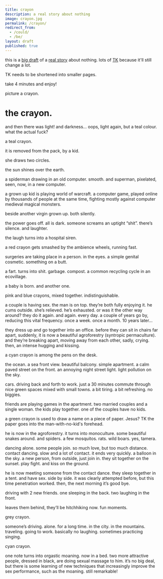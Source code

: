 ```yaml
---
title: crayon
description: a real story about nothing
image: crayon.jpg
permalink: /crayon/
redirect_from:
  - /could/
  - /be/
layout: draft
published: true
---
```


this is a [big draft](https://medium.com/@e339ab942529/3723dd82f169?sk=) of a [real story](/story) about nothing. lots of [TK](/TK) because it'll still change a lot.

TK needs to be shortened into smaller pages.

take 4 minutes and enjoy!

picture a crayon.

# the crayon.

and then there was light! and darkness… oops, light again, but a teal colour. what the actual fuck?

a teal crayon.

it is removed from the pack, by a kid.

she draws two circles.

the sun shines over the earth.

a spiderman drawing in an old computer. smooth. and superman, pixelated, seen, now, in a new computer.

a grown up kid is playing world of warcraft. a computer game, played online by thousands of people at the same time, fighting mostly against computer medieval magical monsters.

beside another virgin grown up. both silently.

the power goes off. all is dark. someone screams an uptight “shit”. there’s silence. and laughter.

the laugh turns into a hospital siren.

a red crayon gets smashed by the ambience wheels, running fast.

surgeries are taking place in a person. in the eyes. a simple genital cosmetic. something on a butt.

a fart. turns into shit. garbage. compost. a common recycling cycle in an ecovillage.

a baby is born. and another one.

pink and blue crayons, mixed together. indistinguishable.

a couple is having sex. the man is on top. they’re both fully enjoying it. he cums outside. she’s relieved. he’s exhausted. or was it the other way around? they do it again. and again. every day. a couple of years go by, reducing this vital frequency. once a week. once a month. 10 years later...

they dress up and go together into an office. before they can sit in chairs far apart, suddenly, it is now a beautiful agroforestry (syntropic permaculture). and they’re breaking apart, moving away from each other, sadly, crying. then, an intense hugging and kissing. 

a cyan crayon is among the pens on the desk.

the ocean. a sea front view. beautiful balcony. simple apartment. a calm paved street on the front. an annoying night street light. light pollution on the sky.

cars. driving back and forth to work. just a 30 minutes commute through nice green spaces mixed with small towns. a bit tiring. a bit refreshing. no biggies.

friends are playing games in the apartment. two married couples and a single woman. the kids play together. one of the couples have no kids.

a green crayon is used to draw a name on a piece of paper. Jesus? TK the paper goes into the man-with-no-kid's forehead.

he is now in the agroforestry. it turns into monoculture. some beautiful snakes around. and spiders. a few mosquitos. rats. wild boars. yes, tamera.

dancing alone. some people join. so much love, but too much distance. contact dancing. slow and a lot of contact. it ends very quickly. a balloon in the sky. a new person, from outside, just join in. they sit together on the sunset. play fight. and kiss on the ground.

he is now meeting someone from the contact dance. they sleep together in a tent. and have sex. side by side. it was clearly attempted before, but this time penetration worked. then, the next morning it’s good bye.

driving with 2 new friends. one sleeping in the back. two laughing in the front.

leaves them behind, they’ll be hitchhiking now. fun moments.

grey crayon.

someone’s driving. alone. for a long time. in the city. in the mountains. traveling. going to work. basically no laughing. sometimes practicing singing.

cyan crayon.

one note turns into orgastic moaning. now in a bed. two more attractive people, dressed in black, are doing sexual massage to him. it’s no big deal, but there is some learning of new techniques that increasingly improve the sex performance, such as the moaning. still remarkable!
